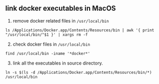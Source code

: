 ## link docker executables in MacOS
1. remove docker related files in `/usr/local/bin`
```
ls /Applications/Docker.app/Contents/Resources/bin | awk '{ print "/usr/local/bin/"$1 }' | xargs rm -f
```
2. check docker files in `/usr/local/bin`
```
find /usr/local/bin -iname '*docker*'
```
3. link all the executables in source directory.
```
ln -s $(ls -d /Applications/Docker.app/Contents/Resources/bin/*) /usr/local/bin
```